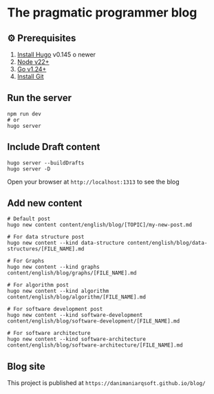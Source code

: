 # The pragmatic programmer blog


## ⚙️ Prerequisites

1. [Install Hugo](https://gohugo.io/installation/) v0.145 o newer 
2. [Node v22+](https://nodejs.org/en/download/)
3. [Go v1.24+](https://go.dev/doc/install)
4. [Install Git](https://git-scm.com/book/en/v2/Getting-Started-Installing-Git)

## Run the server

```shell
npm run dev
# or
hugo server
```
## Include Draft content

```shell
hugo server --buildDrafts
hugo server -D
```

Open your browser at `http://localhost:1313` to see the blog

## Add new content

```shell
# Default post
hugo new content content/english/blog/[TOPIC]/my-new-post.md

# For data structure post
hugo new content --kind data-structure content/english/blog/data-structures/[FILE_NAME].md

# For Graphs
hugo new content --kind graphs content/english/blog/graphs/[FILE_NAME].md

# For algorithm post
hugo new content --kind algorithm content/english/blog/algorithm/[FILE_NAME].md

# For software development post
hugo new content --kind software-development content/english/blog/software-development/[FILE_NAME].md

# For software architecture
hugo new content --kind software-architecture content/english/blog/software-architecture/[FILE_NAME].md
```

## Blog site

This project is published at `https://danimaniarqsoft.github.io/blog/`
